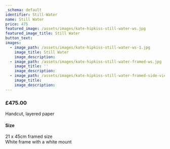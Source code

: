 ```yaml
---
_schema: default
identifier: Still-Water
name: Still Water
price: 475
featured_image: /assets/images/kate-hipkiss-still-water-ws.jpg
featured_image_title: Still Water
button_text:
images:
  - image_path: /assets/images/kate-hipkiss-still-water-ws-1.jpg
    image_title: Still Water
    image_description:
  - image_path: /assets/images/kate-hipkiss-still-water-framed-ws.jpg
    image_title: ''
    image_description:
  - image_path: /assets/images/kate-hipkiss-still-water-framed-side-view-ws.jpg
    image_title:
    image_description:
---
```

### **£475.00**

Handcut, layered paper

#### Size

21 x 45cm framed size<br>White frame with a white mount